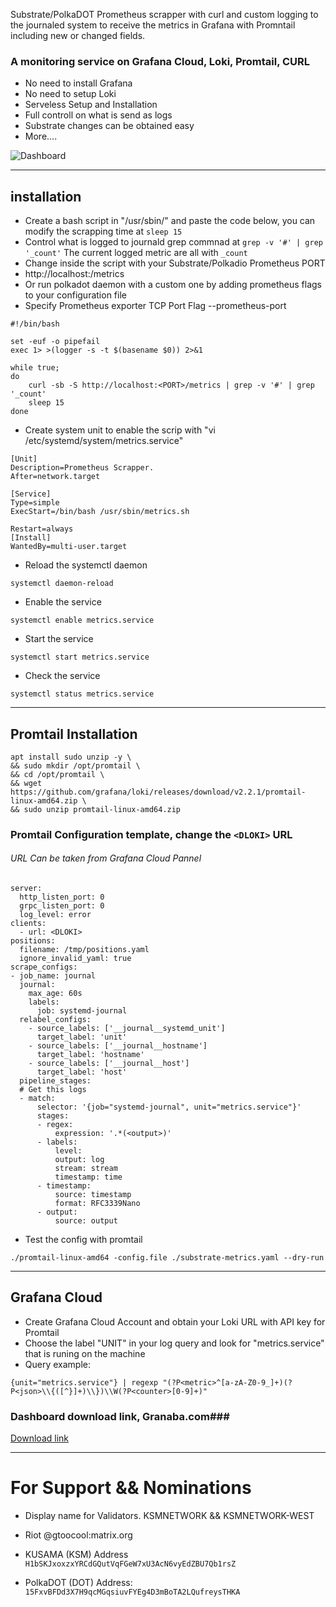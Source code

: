Substrate/PolkaDOT Prometheus scrapper with curl and custom logging to the journaled system to receive the metrics in Grafana with Promntail including new or changed fields. 

### A monitoring service on Grafana Cloud, Loki, Promtail, CURL ###
* No need to install Grafana
* No need to setup Loki
* Serveless Setup and Installation
* Full controll on what is send as logs
* Substrate changes can be obtained easy
* More....

![Dashboard](https://grafana.com/api/dashboards/15674/images/11599/image)

---
## installation
* Create a bash script in "/usr/sbin/" and paste the code below, you can modify the scrapping time at ```sleep 15```
* Control what is logged to journald grep commnad at ```grep -v '#' | grep '_count'``` The current logged metric are all with ```_count``` 
* Change <PORT> inside the script with your Substrate/Polkadio Prometheus PORT
* http://localhost:<PORT>/metrics
* Or run polkadot daemon with a custom one by adding prometheus flags to your configuration file
* Specify Prometheus exporter TCP Port Flag --prometheus-port <PORT>
```
#!/bin/bash

set -euf -o pipefail
exec 1> >(logger -s -t $(basename $0)) 2>&1

while true;
do
    curl -sb -S http://localhost:<PORT>/metrics | grep -v '#' | grep '_count' 
    sleep 15
done
```
* Create system unit to enable the scrip with "vi /etc/systemd/system/metrics.service" 
```
[Unit]
Description=Prometheus Scrapper.
After=network.target 

[Service]
Type=simple 
ExecStart=/bin/bash /usr/sbin/metrics.sh

Restart=always
[Install]
WantedBy=multi-user.target
```
* Reload the systemctl daemon
```
systemctl daemon-reload 
```
* Enable the service 
```
systemctl enable metrics.service
```
* Start the service
```
systemctl start metrics.service
```
* Check the service 
```
systemctl status metrics.service
```
---
## Promtail Installation ##
```
apt install sudo unzip -y \
&& sudo mkdir /opt/promtail \
&& cd /opt/promtail \
&& wget https://github.com/grafana/loki/releases/download/v2.2.1/promtail-linux-amd64.zip \
&& sudo unzip promtail-linux-amd64.zip
```
### Promtail Configuration template, change the ```<DLOKI>``` URL ###
###### URL Can be taken from Grafana Cloud Pannel ######
```
server:
  http_listen_port: 0
  grpc_listen_port: 0
  log_level: error
clients:
  - url: <DLOKI>
positions:
  filename: /tmp/positions.yaml
  ignore_invalid_yaml: true
scrape_configs:
- job_name: journal
  journal:
    max_age: 60s
    labels:
      job: systemd-journal
  relabel_configs:
    - source_labels: ['__journal__systemd_unit']
      target_label: 'unit'
    - source_labels: ['__journal__hostname']
      target_label: 'hostname'
    - source_labels: ['__journal__host']
      target_label: 'host'
  pipeline_stages:
  # Get this logs
  - match:
      selector: '{job="systemd-journal", unit="metrics.service"}'
      stages:
      - regex:
          expression: '.*(<output>)'
      - labels:
          level:
          output: log
          stream: stream
          timestamp: time
      - timestamp:
          source: timestamp
          format: RFC3339Nano
      - output:
          source: output
```
* Test the config with promtail
```
./promtail-linux-amd64 -config.file ./substrate-metrics.yaml --dry-run 
```
---
## Grafana Cloud ##
* Create Grafana Cloud Account and obtain your Loki URL with API key for Promtail
* Choose the label "UNIT" in your log query and look for "metrics.service" that is runing on the machine 
* Query example:
```
{unit="metrics.service"} | regexp "(?P<metric>^[a-zA-Z0-9_]+)(?P<json>\\{([^}]+)\\})\\W(?P<counter>[0-9]+)"
```

### Dashboard download link, Granaba.com###
[Download link](https://grafana.com/grafana/dashboards/15674)

---
# For Support && Nominations #
* Display name for Validators. KSMNETWORK && KSMNETWORK-WEST 
* Riot @gtoocool:matrix.org

* KUSAMA (KSM) Address
```H1bSKJxoxzxYRCdGQutVqFGeW7xU3AcN6vyEdZBU7Qb1rsZ```

* PolkaDOT (DOT) Address:
```15FxvBFDd3X7H9qcMGqsiuvFYEg4D3mBoTA2LQufreysTHKA```
